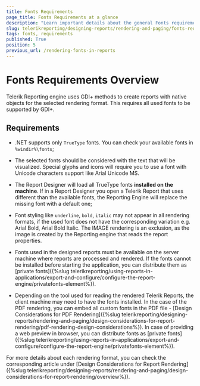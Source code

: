 ```yaml
---
title: Fonts Requirements
page_title: Fonts Requirements at a glance
description: "Learn important details about the general Fonts requirements, as well as specifics when using a certain rendering format, font style, etc."
slug: telerikreporting/designing-reports/rendering-and-paging/fonts-requirements
tags: fonts, requirements
published: True
position: 5
previous_url: /rendering-fonts-in-reports
---
```


# Fonts Requirements Overview

Telerik Reporting engine uses GDI+ methods to create reports with native objects for the selected rendering format. This requires all used fonts to be supported by GDI+.

## Requirements

* .NET supports only `TrueType` fonts. You can check your available fonts in `%windir%\fonts`;

* The selected fonts should be considered with the text that will be visualized. Special glyphs and icons will require you to use a font with Unicode characters support like Arial Unicode MS.

* The Report Designer will load all TrueType fonts __installed on the machine__. If in a Report Designer you open a Telerik Report that uses different than the available fonts, the Reporting Engine will replace the missing font with a default one;

* Font styling like `underline`, `bold`, `italic` may not appear in all rendering formats, if the used font does not have the corresponding variation e.g. Arial Bold, Arial Bold Italic. The IMAGE rendering is an exclusion, as the image is created by the Reporting engine that reads the report properties.

* Fonts used in the designed reports must be available on the server machine where reports are processed and rendered. If the fonts cannot be installed before starting the application, you can distribute them as [private fonts]({%slug telerikreporting/using-reports-in-applications/export-and-configure/configure-the-report-engine/privatefonts-element%}).

* Depending on the tool used for reading the rendered Telerik Reports, the client machine may need to have the fonts installed. In the case of the PDF rendering, you can embed all custom fonts in the PDF file - [Design Considerations for PDF Rendering]({%slug telerikreporting/designing-reports/rendering-and-paging/design-considerations-for-report-rendering/pdf-rendering-design-considerations%}). In case of providing a web preview in browser, you can distribute fonts as [private fonts]({%slug telerikreporting/using-reports-in-applications/export-and-configure/configure-the-report-engine/privatefonts-element%}).

For more details about each rendering format, you can check the corresponding article under [Design Considerations for Report Rendering]({%slug telerikreporting/designing-reports/rendering-and-paging/design-considerations-for-report-rendering/overview%}).
